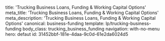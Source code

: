 title: 'Trucking Business Loans, Funding & Working Capital Options'
meta_title: 'Trucking Business Loans, Funding & Working Capital Options'
meta_description: 'Trucking Business Loans, Funding & Working Capital Options'
canonical: business-funding
template: lp/trucking-business-funding
body_class: trucking_business_funding
navigation: with-no-menu
hero: defaut
id: 31452bbf-181e-4daa-9c0d-61e2da6024d5
